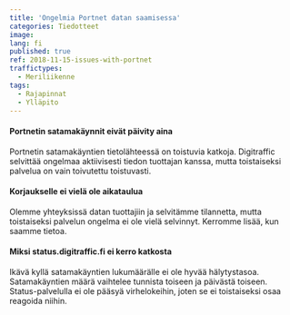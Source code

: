 ```yaml
---
title: 'Ongelmia Portnet datan saamisessa'
categories: Tiedotteet
image:
lang: fi
published: true
ref: 2018-11-15-issues-with-portnet
traffictypes:
  - Meriliikenne
tags:
  - Rajapinnat
  - Ylläpito
---
```


#### Portnetin satamakäynnit eivät päivity aina

Portnetin satamakäyntien tietolähteessä on toistuvia katkoja. Digitraffic
selvittää ongelmaa aktiivisesti tiedon tuottajan kanssa, mutta toistaiseksi
palvelua on vain toivutettu toistuvasti.

#### Korjaukselle ei vielä ole aikataulua

Olemme yhteyksissä datan tuottajiin ja selvitämme tilannetta, mutta toistaiseksi
palvelun ongelma ei ole vielä selvinnyt. Kerromme lisää, kun saamme tietoa.

#### Miksi status.digitraffic.fi ei kerro katkosta

Ikävä kyllä satamakäyntien lukumäärälle ei ole hyvää hälytystasoa.
Satamakäyntien määrä vaihtelee tunnista toiseen ja päivästä toiseen.
Status-palvelulla ei ole pääsyä virhelokeihin, joten se ei toistaiseksi osaa
reagoida niihin.
